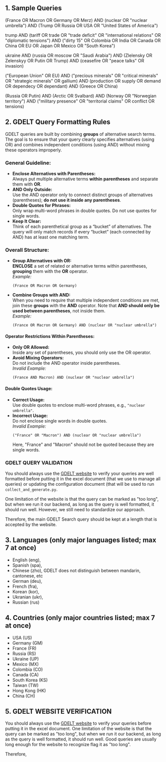 
## 1. Sample Queries
(France OR Macron OR Germany OR Merz) AND (nuclear OR "nuclear umbrella") AND (Trump OR Russia OR USA OR "United States of America")

trump AND (tariff OR trade OR "trade deficit" OR "international relations" OR "diplomatic tensions") AND ("dirty 15" OR Colombia OR India OR Canada OR China OR EU OR Japan OR Mexico OR "South Korea")

ukraine AND (russia OR moscow OR "Saudi Arabia") AND (Zlelensky OR Zelenskyy OR Putin OR Trump) AND (ceasefire OR "peace talks" OR invasion)

("European Union" OR EU) AND ("precious minerals" OR "critical minerals" OR "strategic minerals" OR gallium) AND (production OR supply OR demand OR dependecy OR dependant) AND (Greece OR China)

(Russia OR Putin) AND (Arctic OR Svalbard) AND (Norway OR "Norwegian territory") AND ("military presence" OR "territorial claims" OR conflict OR tensions)

## 2. GDELT Query Formatting Rules

GDELT queries are built by combining **groups** of alternative search terms. The goal is to ensure that your query clearly specifies alternatives (using OR) and combines independent conditions (using AND) without mixing these operators improperly.

### **General Guideline:**
- **Enclose Alternatives with Parentheses:**  
  Always put multiple alternative terms **within parentheses** and separate them with **OR**.
- **AND Only Outside:**  
  Use the AND operator only to connect distinct groups of alternatives (parentheses); **do not use it inside any parentheses**.
- **Double Quotes for Phrases:**  
  Only wrap multi-word phrases in double quotes. Do not use quotes for single words.
- **Keep It Clear:**  
  Think of each parenthetical group as a “bucket” of alternatives. The query will only match records if every “bucket” (each connected by AND) has at least one matching term.

### **Overall Structure:**
- **Group Alternatives with OR:**  
  **ENCLOSE** a set of related or alternative terms within parentheses, **grouping** them with the **OR** operator.  
  *Example:*  
  ```
  (France OR Macron OR Germany)
  ```
- **Combine Groups with AND:**  
  When you need to require that multiple independent conditions are met, join these **groups** with the **AND** operator. Note that **AND should only be used between parentheses**, not inside them.  
  *Example:*  
  ```
  (France OR Macron OR Germany) AND (nuclear OR "nuclear umbrella")
  ```

#### **Operator Restrictions Within Parentheses:**
- **Only OR Allowed:**  
  Inside any set of parentheses, you should only use the OR operator.  
- **Avoid Mixing Operators:**  
  Do not include the AND operator inside parentheses.  
  *Invalid Example:*  
  ```
  (France AND Macron) AND (nuclear OR "nuclear umbrella")
  ```

#### **Double Quotes Usage:**
- **Correct Usage:**  
  Use double quotes to enclose multi-word phrases, e.g., `"nuclear umbrella"`.
- **Incorrect Usage:**  
  Do not enclose single words in double quotes.  
  *Invalid Example:*  
  ```
  ("France" OR "Macron") AND (nuclear OR "nuclear umbrella")
  ```
  Here, "France" and "Macron" should not be quoted because they are single words.

### **GDELT QUERY VALIDATION**

You should always use the [GDELT website](https://gdelt.github.io/#api=doc&query=&contentmode=ArtList&maxrecords=75&timespan=1d) to verify your queries are well formatted before putting it in the excel document (that we use to manage all queries) or updating the configuration document (that will be used to run `collect_and_generate.py`. 

One limitation of the website is that the query can be marked as "too long", but when we run it our backend, as long as the query is well formatted, it should run well. However, we still need to standardize our approach. 

Therefore, the main GDELT Search query should be kept at a length that is accepted by the website.

## 3. Languages (only major languages listed; max 7 at once)
- English (eng), 
- Spanish (spa), 
- Chinese (zho), GDELT does not distinguish between mandarin, cantonese, etc 
- German (deu),
- French (fra),
- Korean (kor),
- Ukranian (ukr),
- Russian (rus)

## 4. Countries (only major countries listed; max 7 at once)
- USA (US)
- Germany (GM)
- France (FR)
- Russia (RS)
- Ukraine (UP)
- Mexico (MX)
- Colombia (CO)
- Canada (CA)
- South Korea (KS)
- Taiwan (TW)
- Hong Kong (HK)
- China (CH)

## 5. GDELT WEBSITE VERIFICATION

You should always use the [GDELT website](https://gdelt.github.io/#api=doc&query=&contentmode=ArtList&maxrecords=75&timespan=1d) to verify your queries before putting it in the excel document. One limitation of the website is that the query can be marked as "too long", but when we run it our backend, as long as the query is well formatted, it should run well. Good queries are usually long enough for the website to recognize flag it as "too long". 

Therefore, 
